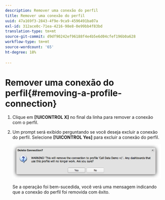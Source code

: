 ```yaml
---
description: Remover uma conexão do perfil
title: Remover uma conexão do perfil
uuid: 47a169f3-2843-4f9e-9ca9-4596491ba07a
exl-id: 312ace0c-71ea-4216-98e8-0e99bb4f83bd
translation-type: tm+mt
source-git-commit: d9df90242ef96188f4e4b5e6d04cfef196b0a628
workflow-type: tm+mt
source-wordcount: '65'
ht-degree: 18%

---
```


# Remover uma conexão do perfil{#removing-a-profile-connection}

1. Clique em **[!UICONTROL X]** no final da linha para remover a conexão com o perfil.
1. Um prompt será exibido perguntando se você deseja excluir a conexão do perfil. Selecione **[!UICONTROL Yes]** para excluir a conexão do perfil.

   ![](assets/delete_connection.png)

   Se a operação foi bem-sucedida, você verá uma mensagem indicando que a conexão do perfil foi removida com êxito.
